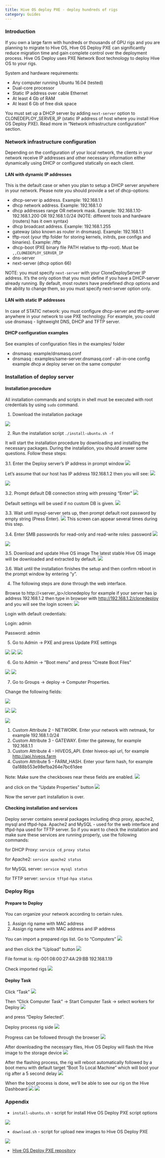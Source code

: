 ```yaml
---
title: Hive OS deploy PXE - deploy hundreds of rigs
category: Guides
---
```


### Introduction
If you own a large farm with hundreds or thousands of GPU rigs and you are planning to migrate to Hive OS, Hive OS Deploy PXE can significantly reduce migration time and gain complete control over the deployment process.
Hive OS Deploy uses PXE Network Boot technology to deploy Hive OS to your rigs.

System and hardware requirements:
- Any computer running Ubuntu 16.04 (tested)
- Dual-core processor</li>
- Static IP address over cable Ethernet
- At least 4 Gb of RAM
- At least 6 Gb of free disk space

You must set up a DHCP server by adding `next-server` option to CLONEDEPLOY_SERVER_IP (static IP address of host where you install Hive OS Deploy PXE). Read more in “Network infrastructure configuration” section.

### Network infrastructure configuration
Depending on the configuration of your local network, the clients in your network receive IP addresses and other necessary information either dynamically using DHCP or configured statically on each client.

#### LAN with dynamic IP addresses
This is the default case or when you plan to setup a DHCP server anywhere in your network.
Please note you should provide a set of dhcp-options:

- dhcp-server ip address. Example: 192.168.1.1
- dhcp network address. Example: 192.168.1.0
- dhcp addresses range OR network mask. Example: 192.168.1.10-192.168.1.200 OR 192.168.1.0/24 (NOTE: different tools and hardware (routers) has it own syntax)
- dhcp broadcast address. Example: 192.168.1.255
- gateway (also known as router in dnsmasq). Example: 192.168.1.1
- tftp-root (your tftp folder for storing kernels, initrds, pxe configs and binaries). Example: /tftp
- dhcp-boot (PXE binary file PATH relative to tftp-root). Must be `,,CLONEDEPLOY_SERVER_IP`
- dns-server
- next-server (dhcp option 66)

NOTE: you must specify `next-server` with your CloneDeployServer IP address. It’s the only option that you must define if you have a DHCP-server already running.
By default, most routers have predefined dhcp options and the ability to change them, so you must specify next-server option only.

#### LAN with static IP addresses
In case of STATIC network: you must configure dhcp-server and tftp-server anywhere in your network to use PXE technology. For example, you could use dnsmasq - lightweight DNS, DHCP and TFTP server.

#### DHCP configuration examples
See examples of configuration files in the examples/ folder
- dnsmasq: example/dnsmasq.conf
- dnsmasq : examples/same-server.dnsmasq.conf - all-in-one config example dhcp и deploy server on the same computer


### Installation of deploy server
#### Installation procedure
All installation commands and scripts in shell must be executed with root credentials by using `sudo` command.

1. Download the installation package
<img src="https://lbd.hiveos.farm/kbase/images/forum/52e02a72d9b8d5babff66da3b112baae0b79ee13.png">

2. Run the installation script
`./install-ubuntu.sh -f`

It will start the installation procedure by downloading and installing the necessary packages.
During the installation, you should answer some questions. Follow these steps:

3.1. Enter the Deploy server’s IP address in prompt window
<img src="https://lbd.hiveos.farm/kbase/images/forum/6730de53d8ea8cde0c403457b3299f6ae6b7a65a.png">

Let’s assume that our host has IP address 192.168.1.2 then you will see:
<img src="https://lbd.hiveos.farm/kbase/images/forum/d75b793a77119422ff452fe7b6629c08705f7719.png">

<img src="https://lbd.hiveos.farm/kbase/images/forum/deeac25b5f9f1c44dfec0d8c9867298bbd767994.png">

3.2. Prompt default DB connection string with pressing “Enter”
<img src="https://lbd.hiveos.farm/kbase/images/forum/e83165987e6f851d3fc79bdd2b85aca37997aa7c.png">

Default settings will be used if no custom DB is given.
<img src="https://lbd.hiveos.farm/kbase/images/forum/fb5ba087742d5fff6b9ec34d3e92fe2fbe9e7cd6.png">

3.3. Wait until mysql-server sets up, then prompt default root password by empty string (Press Enter).
<img src="https://lbd.hiveos.farm/kbase/images/forum/7546ec0f54e9b5dfb6fabab3c5048de23381d6a5.png">
This screen can appear several times during this step.

3.4. Enter SMB passwords for read-only and read-write roles: password
<img src="https://lbd.hiveos.farm/kbase/images/forum/d972d62fc0376240330a722fa450cecba502b0e9.png">

<img src="https://lbd.hiveos.farm/kbase/images/forum/985ac3cde5988de56e3c6ac2e154754dacc13176.png">

3.5. Download and update Hive OS image
The latest stable Hive OS image will be downloaded and extracted by default.
<img src="https://lbd.hiveos.farm/kbase/images/forum/e633e65418cb2416432ec63daf9f60a19ba7c7c1.png">

3.6. Wait until the installation finishes the setup and then confirm reboot in the prompt window by entering “y”.

4. The following steps are done through the web interface.

Browse to http://<server_ip>/clonedeploy for example if your server has ip address 192.168.1.2 then type in browser with http://192.168.1.2/clonedeploy
and you will see the login screen:
<img src="https://lbd.hiveos.farm/kbase/images/forum/32a0de42f8fcbaa912e36c5ebf59805a59452882.png">

Login with default credentials:

Login: admin

Password: admin

5. Go to Admin → PXE and press Update PXE settings
<img src="https://lbd.hiveos.farm/kbase/images/forum/831ef78884cc3c2b1d237a6ceb21703b4986a484.png">

<img src="https://lbd.hiveos.farm/kbase/images/forum/10c90048b8fb5730db6775aa7791c634838c7555_2_775x346.png">

<img src="https://lbd.hiveos.farm/kbase/images/forum/c87da50269712077fe82e26ac23b7599f8c27081.png">

6. Go to Admin → “Boot menu” and press “Create Boot Files”

<img src="https://lbd.hiveos.farm/kbase/images/forum/8f38172d6f16e9419aaaaddbaeb5a1f901157d7a.png">

<img src="https://lbd.hiveos.farm/kbase/images/forum/d26760bdd46211032ba988e4233395d2f045820a.png">

7. Go to Groups → deploy → Computer Properties.

Change the following fields:

<img src="https://lbd.hiveos.farm/kbase/images/forum/5b2b0719d7e2b8816c6541eb51844110fcb7c3e4.png">


<img src="https://lbd.hiveos.farm/kbase/images/forum/f167942d86049e860c4de7801c9f4a0a240e191c.png"> <img src="https://lbd.hiveos.farm/kbase/images/forum/fba425df09795b391c701a76f25c67e383fd4b3c.png">

<img src="https://lbd.hiveos.farm/kbase/images/forum/529f1f5f58fc221b878286fa0dd71054172640ef.png">

1. Custom Attribute 2 - NETWORK. Enter your network with netmask, for example 192.168.1.0/24
2. Custom Attribute 3 - GATEWAY. Enter the gateway, for example 192.168.1.1
3. Custom Attribute 4 - HIVEOS_API. Enter hiveos-api url, for example http://api.hiveos.farm
4. Custom Attribute 5 - FARM_HASH. Enter your farm hash, for example 0a188b553e98efba264e7bc61dee

Note: Make sure the checkboxes near these fields are enabled.
<img src="https://lbd.hiveos.farm/kbase/images/forum/e7c39f756392be548ae2cb793bcf1533c22af14f.png">

and click on the “Update Properties” button
<img src="https://lbd.hiveos.farm/kbase/images/forum/9566ee2525b1f086ae985e4b038fc9673d78bd3c.png">

Now the server part installation is over.

#### Checking installation and services
Deploy server contains several packages including dhcp proxy, apache2, mysql and tftpd-hpa.
Apache2 and MySQL - used for the web interface and tftpd-hpa used for TFTP server. So if you want to check the installation and make sure these services are running properly, use the following commands:

for DHCP Proxy: `service cd_proxy status`

for Apache2: `service apache2 status`

for MySQL server: `service mysql status`

for TFTP server: `service tftpd-hpa status`

### Deploy Rigs
#### Prepare to Deploy
You can organize your network according to certain rules.

1. Assign rig name with MAC address
2. Assign rig name with MAC address and IP address

You can import a prepared rigs list. Go to “Computers”
<img src="https://lbd.hiveos.farm/kbase/images/forum/d9da23421b2deba27adc3dea1e8933a5bc852724.png">

and then click the “Upload” button
<img src="https://lbd.hiveos.farm/kbase/images/forum/4802ecf0e60ac6621d7dd4222b5d265b79035153.png">

File format is: rig-001	08:00:27:4A:29:BB	192.168.1.19

Check imported rigs
<img src="https://lbd.hiveos.farm/kbase/images/forum/5c84be051b534751325b734d0225de39325b09e7_2_1035x204.png">

#### Deploy Task
Click “Task”
<img src="https://lbd.hiveos.farm/kbase/images/forum/1274e00eff02e38e5662744a1ad2a34bb9a447d5.png">

Then “Click Computer Task” -> Start Computer Task -> select workers for Deploy
<img src="https://lbd.hiveos.farm/kbase/images/forum/c85a4496aaba2c7cf40514f583ec52fad44ba838.png">

and press “Deploy Selected”.

Deploy process rig side
<img src="https://lbd.hiveos.farm/kbase/images/forum/a347dd139b206507452b7b5ed95b1a57564acc3e.png">

Progress can be followed through the browser
<img src="https://lbd.hiveos.farm/kbase/images/forum/c0c4b3960fa4f97391258d582c8e42cc30bc34ec.png">

After downloading the necessary files, Hive OS Deploy will flash the Hive image to the storage device
<img src="https://lbd.hiveos.farm/kbase/images/forum/db5f35e1e311ace3ea82b3c78ffe17677c5a3a18.png">

After the flashing process, the rig will reboot automatically followed by a boot menu with default target “Boot To Local Machine” which will boot your rig after a 5 second delay
<img src="https://lbd.hiveos.farm/kbase/images/forum/dbc4b559b3800af167b664b9c163ded17ab45ad1.png">

When the boot process is done, we’ll be able to see our rig on the Hive Dashboard
<img src="https://lbd.hiveos.farm/kbase/images/forum/927242a593fae6d2743febcdd156509a6c6294dd.png"> <img src="https://lbd.hiveos.farm/kbase/images/forum/f8af9292e0ce833c32634cca4e3c32a7510c44ca.png">

### Appendix
- `install-ubuntu.sh` - script for install Hive OS Deploy PXE script options
<img src="https://lbd.hiveos.farm/kbase/images/forum/8b755459accceb0687b5abf3a59c79ba7a17290b.png">

- `download.sh` - script for upload new images to Hive OS Deploy PXE
<img src="https://lbd.hiveos.farm/kbase/images/forum/d800f1615dc923d7f1feac51e79a093190026fe9.png">


- [Hive OS Deploy PXE repository](https://git.tor.ph/hivedeploy/cd_package)
